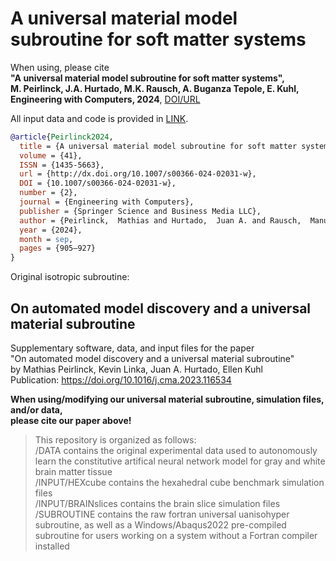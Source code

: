# A universal material model subroutine for soft matter systems
When using, please cite  
**"A universal material model subroutine for soft matter systems",  
M. Peirlinck, J.A. Hurtado, M.K. Rausch, A. Buganza Tepole, E. Kuhl,  
Engineering with Computers, 2024**,
[DOI/URL](https://doi.org/10.1007/s00366-024-02031-w)

All input data and code is provided in [LINK](https://github.com/peirlincklab/universalmatsubroutine).

~~~bibtex
@article{Peirlinck2024,
  title = {A universal material model subroutine for soft matter systems},
  volume = {41},
  ISSN = {1435-5663},
  url = {http://dx.doi.org/10.1007/s00366-024-02031-w},
  DOI = {10.1007/s00366-024-02031-w},
  number = {2},
  journal = {Engineering with Computers},
  publisher = {Springer Science and Business Media LLC},
  author = {Peirlinck,  Mathias and Hurtado,  Juan A. and Rausch,  Manuel K. and Tepole,  Adrián Buganza and Kuhl,  Ellen},
  year = {2024},
  month = sep,
  pages = {905–927}
}
~~~

Original isotropic subroutine:
## On automated model discovery and a universal material subroutine

Supplementary software, data, and input files for the paper  
"On automated model discovery and a universal material subroutine"  
by Mathias Peirlinck, Kevin Linka, Juan A. Hurtado, Ellen Kuhl  
Publication: https://doi.org/10.1016/j.cma.2023.116534

**When using/modifying our universal material subroutine, simulation files, and/or data,  
please cite our paper above!**

> This repository is organized as follows:  
> /DATA contains the original experimental data used to autonomously learn the constitutive artifical neural network model for gray and white brain matter tissue  
> /INPUT/HEXcube contains the hexahedral cube benchmark simulation files  
> /INPUT/BRAINslices contains the brain slice simulation files  
> /SUBROUTINE contains the raw fortran universal uanisohyper subroutine, as well as a Windows/Abaqus2022 pre-compiled subroutine for users working on a system without a Fortran compiler installed  
